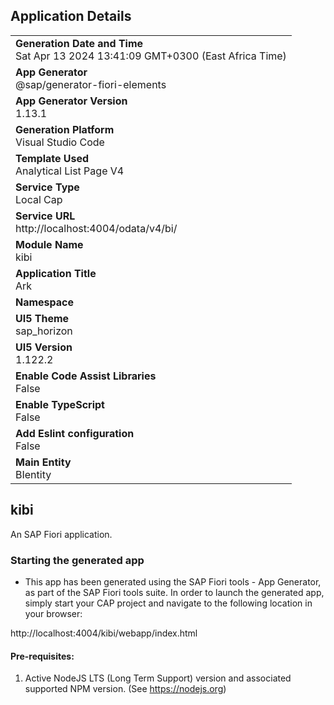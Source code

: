 ## Application Details
|               |
| ------------- |
|**Generation Date and Time**<br>Sat Apr 13 2024 13:41:09 GMT+0300 (East Africa Time)|
|**App Generator**<br>@sap/generator-fiori-elements|
|**App Generator Version**<br>1.13.1|
|**Generation Platform**<br>Visual Studio Code|
|**Template Used**<br>Analytical List Page V4|
|**Service Type**<br>Local Cap|
|**Service URL**<br>http://localhost:4004/odata/v4/bi/
|**Module Name**<br>kibi|
|**Application Title**<br>Ark|
|**Namespace**<br>|
|**UI5 Theme**<br>sap_horizon|
|**UI5 Version**<br>1.122.2|
|**Enable Code Assist Libraries**<br>False|
|**Enable TypeScript**<br>False|
|**Add Eslint configuration**<br>False|
|**Main Entity**<br>BIentity|

## kibi

An SAP Fiori application.

### Starting the generated app

-   This app has been generated using the SAP Fiori tools - App Generator, as part of the SAP Fiori tools suite.  In order to launch the generated app, simply start your CAP project and navigate to the following location in your browser:

http://localhost:4004/kibi/webapp/index.html

#### Pre-requisites:

1. Active NodeJS LTS (Long Term Support) version and associated supported NPM version.  (See https://nodejs.org)


